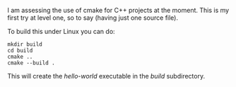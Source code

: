 I am assessing the use of cmake for C++ projects at the moment.
This is my first try at level one, so to say (having just one source file).

To build this under Linux you can do:

    mkdir build
    cd build
    cmake ..
    cmake --build .

This will create the *hello-world* executable in the *build* subdirectory.
